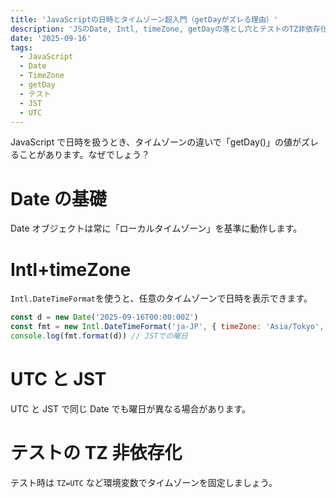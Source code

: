 ```yaml
---
title: 'JavaScriptの日時とタイムゾーン超入門（getDayがズレる理由）'
description: 'JSのDate, Intl, timeZone, getDayの落とし穴とテストのTZ非依存化を解説。'
date: '2025-09-16'
tags:
  - JavaScript
  - Date
  - TimeZone
  - getDay
  - テスト
  - JST
  - UTC
---
```


JavaScript で日時を扱うとき、タイムゾーンの違いで「getDay()」の値がズレることがあります。なぜでしょう？

# Date の基礎

Date オブジェクトは常に「ローカルタイムゾーン」を基準に動作します。

# Intl+timeZone

`Intl.DateTimeFormat`を使うと、任意のタイムゾーンで日時を表示できます。

```js
const d = new Date('2025-09-16T00:00:00Z')
const fmt = new Intl.DateTimeFormat('ja-JP', { timeZone: 'Asia/Tokyo', weekday: 'short' })
console.log(fmt.format(d)) // JSTでの曜日
```

# UTC と JST

UTC と JST で同じ Date でも曜日が異なる場合があります。

# テストの TZ 非依存化

テスト時は `TZ=UTC` など環境変数でタイムゾーンを固定しましょう。
